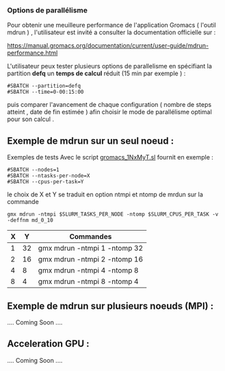 ### Options de parallélisme 

Pour obtenir une meuilleure performance de l'application Gromacs ( l'outil mdrun ) , l'utilisateur est invité a consulter la documentation officielle sur : 

https://manual.gromacs.org/documentation/current/user-guide/mdrun-performance.html 

L'utilisateur peux tester plusieurs options de parallelisme  en spécifiant la partition **defq** un **temps de calcul** réduit (15 min par exemple )  : 

```
#SBATCH --partition=defq
#SBATCH --time=0-00:15:00
```

puis comparer l'avancement de chaque configuration  ( nombre de steps atteint , date de fin estimée )  afin  choisir le mode de parallélisme  optimal pour son  calcul  .

## Exemple de mdrun  sur un seul noeud : 

Exemples de tests Avec le script [gromacs_1NxMyT.sl](gromacs_1NxMyT.sl) fournit en exemple :

```
#SBATCH --nodes=1
#SBATCH --ntasks-per-node=X
#SBATCH --cpus-per-task=Y
```

le choix de X et Y se traduit en option ntmpi et ntomp de mrdun sur la commande 
```
gmx mdrun -ntmpi $SLURM_TASKS_PER_NODE -ntomp $SLURM_CPUS_PER_TASK -v -deffnm md_0_10
```

| X  | Y  | Commandes                    | 
| ---| ---| -----------------------------| 
| 1  | 32 | gmx mdrun -ntmpi 1 -ntomp 32 |
| 2  | 16 | gmx mdrun -ntmpi 2 -ntomp 16 |
| 4  | 8  | gmx mdrun -ntmpi 4 -ntomp 8  | 
| 8  | 4  | gmx mdrun -ntmpi 8 -ntomp 4  | 

## Exemple de mdrun  sur plusieurs noeuds (MPI) : 

.... Coming Soon ....

## Acceleration GPU : 

.... Coming Soon ....
